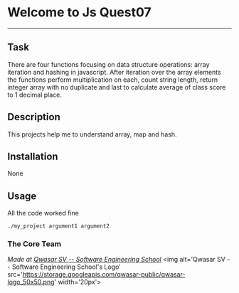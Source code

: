 # Welcome to Js Quest07
***

## Task
There are four functions focusing on data structure operations: array iteration and hashing in javascript. After iteration over the array elements the functions perform multiplication on each, count string length, return integer array with no duplicate and last to calculate average of class score to 1 decimal place.
## Description
This projects help me to understand array, map and hash.

## Installation
None

## Usage
All the code worked fine
```
./my_project argument1 argument2
```

### The Core Team


<span><i>Made at <a href='https://qwasar.io'>Qwasar SV -- Software Engineering School</a></i></span>
<span><img alt='Qwasar SV -- Software Engineering School's Logo' src='https://storage.googleapis.com/qwasar-public/qwasar-logo_50x50.png' width='20px'></span>
